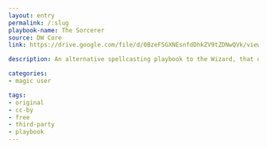 ```yaml
---
layout: entry
permalink: /:slug
playbook-name: The Sorcerer
source: DW Core
link: https://drive.google.com/file/d/0BzeF5GXNEsnfdDhkZV9tZDNwQVk/view 

description: An alternative spellcasting playbook to the Wizard, that doesn't require spell memorization. Also make Julian Fries!

categories:
- magic user

tags:
- original
- cc-by
- free
- third-party
- playbook
---
```

